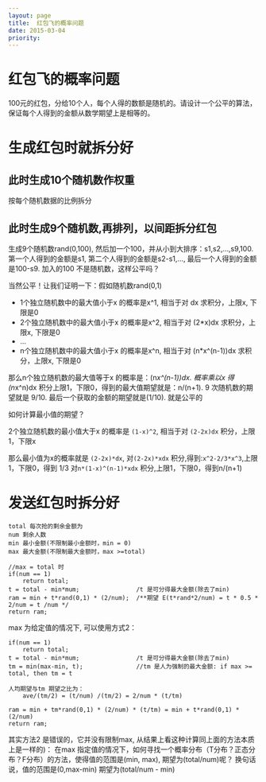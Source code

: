 ```yaml
---
layout: page
title:	红包飞的概率问题
date: 2015-03-04
priority:
---
```

# 红包飞的概率问题
100元的红包，分给10个人，每个人得的数额是随机的。请设计一个公平的算法，保证每个人得到的金额从数学期望上是相等的。

# 生成红包时就拆分好

## 此时生成10个随机数作权重
按每个随机数据的比例拆分

## 此时生成9个随机数,再排列，以间距拆分红包
生成9个随机数rand(0,100), 然后加一个100，并从小到大排序：s1,s2,...,s9,100. 第一个人得到的金额是s1, 第二个人得到的金额是s2-s1,..., 最后一个人得到的金额是100-s9. 加入的100 不是随机数，这样公平吗？

当然公平！让我们证明一下：假如随机数rand(0,1)

- 1个独立随机数中的最大值小于x 的概率是x^1, 相当于对 dx 求积分，上限x, 下限是0
- 2个独立随机数中的最大值小于x 的概率是x^2, 相当于对 (2*x)dx 求积分，上限x, 下限是0
- ...
- n个独立随机数中的最大值小于x 的概率是x^n, 相当于对 (n*x^(n-1))dx 求积分，上限x, 下限是0

那么n个独立随机数的最大值等于x 的概率是：(n*x^(n-1))dx.
概率乘以x 得(n*x^n)dx 积分上限1，下限0，得到的最大值期望就是：n/(n+1).
9 次随机数的期望就是 9/10. 最后一个获取的金额的期望就是(1/10). 就是公平的

如何计算最小值的期望？

2个独立随机数的最小值大于x 的概率是 `(1-x)^2`, 相当于对 `(2-2x)dx` 积分，上限1，下限x

那么最小值为x的概率就是 `(2-2x)*dx`, 对`(2-2x)*xdx` 积分,得到:`x^2-2/3*x^3`,上限1，下限0，得到 1/3
对`n*(1-x)^(n-1)*xdx` 积分,上限1，下限0，得到n/(n+1)

# 发送红包时拆分好

	total 每次抢的剩余金额为
	num	剩余人数
	min	最小金额(不限制最小金额时，min = 0)
	max	最大金额(不限制最大金额时，max >=total)

	//max = total 时
	if(num == 1)
		return total;
	t = total - min*mum;				/t 是可分得最大金额(除去了min)
	ram = min + t*rand(0,1) * (2/num);	/**期望 E(t*rand*2/num) = t * 0.5 * 2/num = t /num */
	return ram;

max 为给定值的情况下, 可以使用方式2：

	if(num == 1)
		return total;
	t = total - min*mum;				/t 是可分得最大金额(除去了min)
	tm = min(max-min, t);				//tm 是人为强制的最大金额: if max >= total, then tm = t

	人均期望与tm 期望之比为：
		ave/(tm/2) = (t/num) /(tm/2) = 2/num * (t/tm)

	ram = min + tm*rand(0,1) * (2/num) * (t/tm) = min + t*rand(0,1) * (2/num)
	return ram;

其实方法2 是错误的，它并没有限制max, 从结果上看这种计算同上面的方法本质上是一样的)：
在max 指定值的情况下，如何寻找一个概率分布（T分布？正态分布？F分布）的方法，使得值的范围是(min, max), 期望为(total/num)呢？
换句话说，值的范围是(0,max-min) 期望为(total/num - min)

